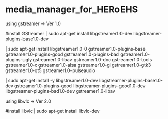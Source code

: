 # media_manager_for_HERoEHS
using gstreamer -> Ver 1.0

#install GStreamer
| sudo apt-get install libgstreamer1.0-dev libgstreamer-plugins-base1.0-dev

| sudo apt-get install libgstreamer1.0-0 gstreamer1.0-plugins-base gstreamer1.0-plugins-good gstreamer1.0-plugins-bad gstreamer1.0-plugins-ugly gstreamer1.0-libav gstreamer1.0-doc gstreamer1.0-tools gstreamer1.0-x gstreamer1.0-alsa gstreamer1.0-gl gstreamer1.0-gtk3 gstreamer1.0-qt5 gstreamer1.0-pulseaudio

| sudo apt-get install -y libgstreamer1.0-dev libgstreamer-plugins-base1.0-dev gstreamer1.0-plugins-good libgstreamer-plugins-good1.0-dev libgstreamer-plugins-bad1.0-dev gstreamer1.0-libav

using libvlc -> Ver 2.0

#install libvlc
| sudo apt-get install libvlc-dev
